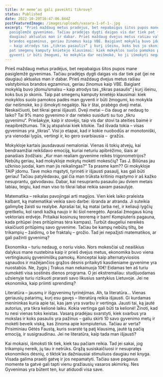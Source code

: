 ```yaml
---
title: Ar meme’as gali paveikti tikrovę?
status: Published
date: 2022-10-20T16:47:06.844Z
postFeaturedImage: /images/uploads/vasara-1-of-1-.jpg
excerpt: "Prieš maždaug metus pradėjus, bet nepabaigus šitos pupos mane
  pasiglemžė gyvenimas. Tačiau pradėjęs dygti daigas vis dar tiek pat (jei ne
  daugiau) aktualus man ir dabar. Prieš maždaug dvejus metus rašiau valstybinius
  brandos egzaminus, geriau žinomus kaip VBE. Baigiant mokyklą buvo įdomu/smalsu
  – kaip atrodys tas „tikras pasaulis“ į kurį išeinu, koks bus jo skonis. Taip
  pat smegenų kamputy knietėjo klausimai: kiek mokyklos suolo pamokos padės man
  gyventi ir būti žmogumi, ko mokykla dar neišmokė, ko ji išmokyti negalėjo."
---
```

Prieš maždaug metus pradėjus, bet nepabaigus šitos pupos mane pasiglemžė gyvenimas. Tačiau pradėjęs dygti daigas vis dar tiek pat (jei ne daugiau) aktualus man ir dabar. Prieš maždaug dvejus metus rašiau valstybinius brandos egzaminus, geriau žinomus kaip VBE. Baigiant mokyklą buvo įdomu/smalsu – kaip atrodys tas „tikras pasaulis“ į kurį išeinu, koks bus jo skonis. Taip pat smegenų kamputy knietėjo klausimai: kiek mokyklos suolo pamokos padės man gyventi ir būti žmogumi, ko mokykla dar neišmokė, ko ji išmokyti negalėjo. Na ir štai, prabėgo dveji metai. Neskaičiuoti, bet tikrai gerai išjausti. Dveji metai – čia daug ar nedaug to laiko? Tai 9% mano gyvenimo ir dar neteko susidurti su tuo „tikru gyvenimu“. Priešakyje, kaip ir stovėjo, taip vis dar stovi ta ateities baimė ir neapibrėžtumas. Tik jų atspalviai kiek kitokie. Tad išvada tokia – visas gyvenimas yra „tikras“. Visi jo etapai, kad ir kokie nuobodūs ar monotoniški, yra vienodai lygūs, vertingi ir, ko gero svarbiausia –  gražūs.

Mokykloje kartais jausdavausi nemaloniai. Vienas iš tokių atvejų, kai bendraamžiai reikšdavo emociją, kuriai neturiu apibrėžimo, šiais ar panašiais žodžiais: „Kur man realiam gyvenime reikės trigonometrijos? Nebūtų geriau, kad mokykloje mokytų mokėti mokesčių? Tas J. Biliūnas jau užkniso juodai, kam man jis reikalingas?“ Ta prasme kam?? Gi mokykloje TAIP įdomu. Tave moko mąstyti, tyrinėti ir išjausti pasaulį, kas gali būti geriau! Tačiau patylėdavau, gal čia man trūksta kritinio mąstymo ir aš kažko nesuprantu, galvodavau. Dabar, kai nesuprantu pasaulio jau dviem metais labiau, teigiu, kad man viso to tikrai labai reikia savam pasaulyje.

Matematika – reikalas pavojingai arti magijos. Vien kiek laiko praleista kalbant, ką matematikai veikia savo darbe: išranda ar atranda. Ji suteikia galimybę žaisti su realybe. Aprašai tai, ką matai (arba ne), ir keliauji lygčių greitkeliu, kol randi kažką naujo ir iki šiol neregėto. Aprašai žmogaus kūną vektoriais erdvėje. Pritaikai kosinusų teoremą ir bam! Kompiuteris pagauna, kada pritūpei (nes pritūpimas tėra kampas). Turbūt daugeliui nereikės skaičiuoti pritūpimų savo gyvenime. Tačiau be kampų nebūtų tiltų, be trikampių – žaidimų, o be fraktalų – grožio. Tad jei nepažįsti matematikos, ar gali pažinti gyvenimą?

Ekonomika – turiu nedaug, o noriu visko. Nors mokesčiai už neaiškius dalykus mane nustebina kaip ir prieš dvejus metus, ekonomika buvo viena vertingiausių gyvenimiškų pamokų. Konceptai kaip alternatyviosios sąnaudos ir mažėjančios grąžos dėsnis pritaikyti kasdieniame gyvenime yra nuostabūs. Ne, žygis į Trakus man nekainuoja 10€! Eidamas ten aš turiu sumokėti visa sostinės dienos programa. O jei ekstremaliau: studijuodamas užsienyje turiu rizikuoti prarasti savo likusius santykius Lietuvoje. Jei ne ekonomika, kaip priimti sprendimą?

Literatūra – jausmų ir išgyvenimų tyrinėjimas. Ah, ta literatūra... Vienas geriausių patarimų, kurį esu gavęs – literatūrą reikia išjausti. Gi kurdamas menininkas kuria apie tai, kas jam yra svarbu ir vertinga. Jausti tai, ką jautė autorius, yra tikra kelionė laiku. Kokia vertinga gali būti ta kelionė! Žinoti, kad tu nesi vienas toks keistas. Vasarą pradėjau svarstyti, kiek svarbus yra mokslas ir koks pasaulis yra pažinus – galiu skirti 10 savo gyvenimo metų ir mokėti beveik viską, kas žinoma apie kompiuterius. Tačiau ar verta? Prisiminiau Gėtės Faustą, kuris svarstė tą patį klausimą, jautė tą pačią emociją, ir susigraudinau. Jei ne literatūra, kaip tada man išjausti?

Kai mokaisi, išmoksti tik tiek, kiek tau pačiam reikia. Tad jei sakai, jog trikampių nereik, jų tau ir netrūks. Grąžą susiskaičiuosi ir nesupratęs ekonomikos dėsnių, o tiktok‘as dažniausiai stimuliuos daugiau nei knyga. Visada galima praeiti gatvę ir jos nepamatyti. Tačiau save pagavus momente ta gatvė gali tapti vienu gražiausių vasaros akimirkų. Nes Gyvenimas yra būtent ten, kur atiduodi visa save.